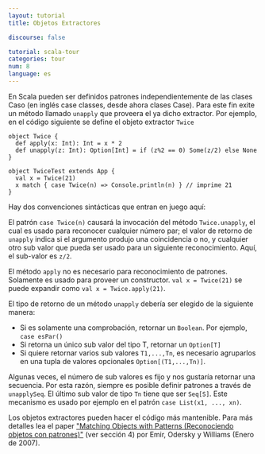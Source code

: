 ```yaml
---
layout: tutorial
title: Objetos Extractores

discourse: false

tutorial: scala-tour
categories: tour
num: 8
language: es
---
```


En Scala pueden ser definidos patrones independientemente de las clases Caso (en inglés case classes, desde ahora clases Case). Para este fin exite un método llamado `unapply` que proveera el ya dicho extractor. Por ejemplo, en el código siguiente se define el objeto extractor `Twice`

    object Twice {
      def apply(x: Int): Int = x * 2
      def unapply(z: Int): Option[Int] = if (z%2 == 0) Some(z/2) else None
    }
    
    object TwiceTest extends App {
      val x = Twice(21)
      x match { case Twice(n) => Console.println(n) } // imprime 21
    }

Hay dos convenciones sintácticas que entran en juego aquí:

El patrón `case Twice(n)` causará la invocación del método `Twice.unapply`, el cual es usado para reconocer cualquier número par; el valor de retorno de `unapply` indica si el argumento produjo una coincidencia o no, y cualquier otro sub valor que pueda ser usado para un siguiente reconocimiento. Aquí, el sub-valor es `z/2`.

El método `apply` no es necesario para reconocimiento de patrones. Solamente es usado para proveer un constructor. `val x = Twice(21)` se puede expandir como `val x = Twice.apply(21)`.

El tipo de retorno de un método `unapply` debería ser elegido de la siguiente manera:
* Si es solamente una comprobación, retornar un `Boolean`. Por ejemplo, `case esPar()`
* Si retorna un único sub valor del tipo T, retornar un `Option[T]`
* Si quiere retornar varios sub valores `T1,...,Tn`, es necesario agruparlos en una tupla de valores opcionales `Option[(T1,...,Tn)]`.

Algunas veces, el número de sub valores es fijo y nos gustaría retornar una secuencia. Por esta razón, siempre es posible definir patrones a través de `unapplySeq`. El último sub valor de tipo `Tn` tiene que ser `Seq[S]`. Este mecanismo es usado por ejemplo en el patrón `case List(x1, ..., xn)`.

Los objetos extractores pueden hacer el código más mantenible. Para más detalles lea el paper ["Matching Objects with Patterns (Reconociendo objetos con patrones)"](https://infoscience.epfl.ch/record/98468/files/MatchingObjectsWithPatterns-TR.pdf) (ver sección 4) por Emir, Odersky y Williams (Enero de 2007).
